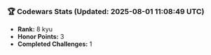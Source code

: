 ### 🏆 Codewars Stats (Updated: 2025-08-01 11:08:49 UTC)

- **Rank:** 8 kyu
- **Honor Points:** 3
- **Completed Challenges:** 1
